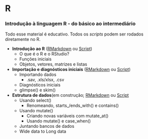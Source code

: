 # R
### Introdução à linguagem R - do básico ao intermediário

Todo esse material é educativo. Todos os *scripts* podem ser rodados diretamente no R.

- **Introdução ao R** ([RMarkdown](https://rpubs.com/reisrgabriel/IntroAoR) ou [Script](https://github.com/GabrielReisR/R/blob/master/Intro%20ao%20R/Intro%20ao%20R.R))
  - O que é o R e o RStudio?
  - Funções iniciais
  - Objetos, vetores, matrizes e listas
- **Importação e diagnósticos iniciais** ([RMarkdown](https://rpubs.com/reisrgabriel/ImportDiagn) ou [Script](https://github.com/GabrielReisR/R/blob/master/Import%20e%20diagn/Import%20e%20diagn.R))
  - Importando dados
    - .sav, .xls/xlsx, .csv
  - Diagnósticos iniciais
  - glimpse() e skim()
- **Estrutura de dados**(em construção; [RMarkdown](https://rpubs.com/reisrgabriel/ManipComTidyv) ou [Script](https://github.com/GabrielReisR/R/blob/master/Estrutura%20de%20dados/Manipulando%20data.frame%20com%20Tidyverse.R)
  - Usando select()
    - Renomeando, starts_/ends_with() e contains()
  - Usando mutate()
    - Criando novas variáveis com mutate_at()
    - Usando mutate() e case_when()
  - Juntando bancos de dados
  - Wide data to Long data
